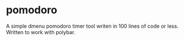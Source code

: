 # pomodoro

A simple dmenu pomodoro timer tool writen in 100 lines of code or less. Written to work with polybar.
